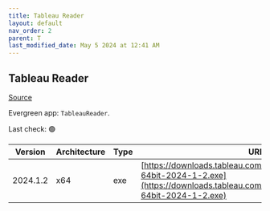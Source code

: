 ```yaml
---
title: Tableau Reader
layout: default
nav_order: 2
parent: T
last_modified_date: May 5 2024 at 12:41 AM
---
```


## Tableau Reader

[Source](https://www.tableau.com/)

Evergreen app: `TableauReader`. 

Last check: 🟢

| Version  | Architecture | Type | URI                                                                                                                                                    |
| -------- | ------------ | ---- | ------------------------------------------------------------------------------------------------------------------------------------------------------ |
| 2024.1.2 | x64          | exe  | [https://downloads.tableau.com/tssoftware/TableauReader-64bit-2024-1-2.exe](https://downloads.tableau.com/tssoftware/TableauReader-64bit-2024-1-2.exe) |
